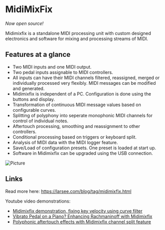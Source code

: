 # MidiMixFix

*Now open source!*

Midimixfix is a standalone MIDI processing unit with custom designed electronics and software for mixing and processing streams of MIDI.

## Features at a glance

- Two MIDI inputs and one MIDI output.
- Two pedal inputs assignable to MIDI controllers.
- All inputs can have their MIDI channels filtered, reassigned, merged or individually processed very flexibly. MIDI messages can be modified and generated.
- Midimixfix is independent of a PC. Configuration is done using the buttons and display.
- Transformation of continuous MIDI message values based on configurable curves.
- Splitting of polyphony into seperate monophonic MIDI channels for control of individual notes.
- Aftertouch processing, smoothing and reassignment to other controllers.
- Conditional processing based on triggers or keyboard split.
- Analysis of MIDI data with the MIDI logger feature.
- Save/Load of configuration presets. One preset is loaded at start up.
- Software in Midimixfix can be upgraded using the USB connection.

![Picture](https://larsee.com/blog/2013/05/mounting-midimixfix-in-a-box/Midimixfix_into_box_033.JPG)

## Links

Read more here: https://larsee.com/blog/tag/midimixfix.html

Youtube video demonstrations:
- [Midimixfix demonstration, fixing key velocity using curve filter](https://www.youtube.com/watch?v=JRt7MXFQuEk)
- [Vibrato Pedal on a Piano? Enhancing Rachmaninoff with Midimixfix](https://www.youtube.com/watch?v=KIDRwiXo5tw)
- [Polyphonic aftertouch effects with Midimixfix channel split feature](https://www.youtube.com/watch?v=yqUHe00-khM)

